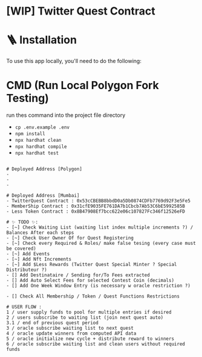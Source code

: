 #  [WIP] Twitter Quest Contract

# 🪜 Installation
To use this app locally, you'll need to do the following:

# CMD (Run Local Polygon Fork Testing)
run thes command into the project file directory
- `cp .env.example .env`
- `npm install`
- `npx hardhat clean`
- `npx hardhat compile`
- `npx hardhat test`
```

# Deployed Address [Polygon]
-
-
-

# Deployed Address [Mumbai]
- TwitterQuest Contract : 0x53cCBEBB8bbdD0a5Db0874CDFb7769d92F3e5Fe5
- MemberShip Contract : 0x31cfE9035FE761DA7b1Cbcb7Ab53C6bE5992585B
- Less Token Contract : 0x8B47908Ef7bcc622e06c107827Fc346f12526eFD

# ✨ TODO ✨: 
- [~] Check Waiting List (waiting list index multiple increments ?) / Balances After each steps
- [~] Check User Owner Of for Quest Registering
- [~] Check every Required & Roles/ make false tesing (every case must be covered)
- [~] Add Events
- [~] Add Nft Increments
- [~] Add $Less Rewards (Twitter Quest Special Minter ? Special Distributeur ?)
- [] Add Destinataire / Sending for/To Fees extracted 
- [] Add Auto Select Fees for selected Contest Coin (decimals)
- [] Add One Week Window Entry (is necessary w oracle restriction ?)

- [] Check All Membership / Token / Quest Functions Restrictions

# USER FLOW : 
1 / user supply funds to pool for multiple entries if desired  
2 / users subscribe to waiting list (join next quest auto)
3.1 / end of previous quest period
3 / oracle subscribe waiting list to next quest
4 / oracle update winners from computed API data 
5 / oracle initialize new cycle + distribute reward to winners 
6 / oracle subscribe waiting list and clean users without required funds 